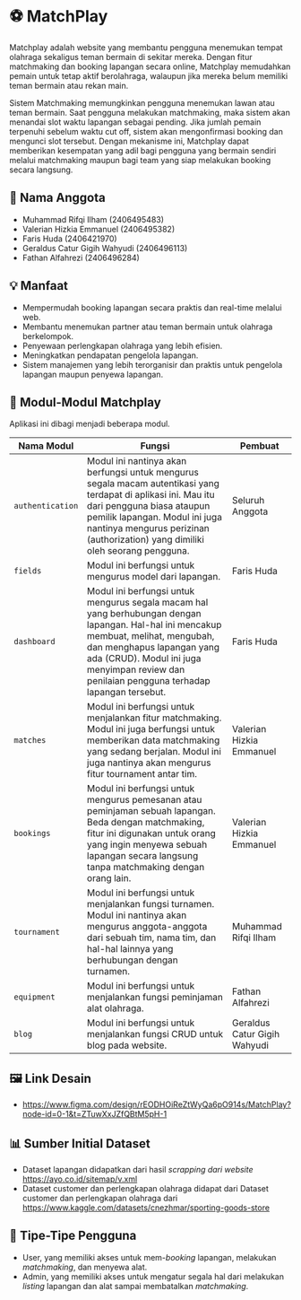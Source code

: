 # ⚽ MatchPlay

Matchplay adalah website yang membantu pengguna menemukan tempat olahraga sekaligus teman bermain di sekitar mereka. Dengan fitur matchmaking dan booking lapangan secara online, Matchplay memudahkan pemain untuk tetap aktif berolahraga, walaupun jika mereka belum memiliki teman bermain atau rekan main.

Sistem Matchmaking memungkinkan pengguna menemukan lawan atau teman bermain. Saat pengguna melakukan matchmaking, maka sistem akan menandai slot waktu lapangan sebagai pending. Jika jumlah pemain terpenuhi sebelum waktu cut off, sistem akan mengonfirmasi booking dan mengunci slot tersebut. Dengan mekanisme ini, Matchplay dapat memberikan kesempatan yang adil bagi pengguna yang bermain sendiri melalui matchmaking maupun bagi team yang siap melakukan booking secara langsung.

## 👥 Nama Anggota
- Muhammad Rifqi Ilham (2406495483)
- Valerian Hizkia Emmanuel (2406495382)
- Faris Huda (2406421970)
- Geraldus Catur Gigih Wahyudi (2406496113)
- Fathan Alfahrezi (2406496284)

## 💡 Manfaat
- Mempermudah booking lapangan secara praktis dan real-time melalui web.
- Membantu menemukan partner atau teman bermain untuk olahraga berkelompok.
- Penyewaan perlengkapan olahraga yang lebih efisien.
- Meningkatkan pendapatan pengelola lapangan.
- Sistem manajemen yang lebih terorganisir dan praktis untuk pengelola lapangan maupun penyewa lapangan.

## 🧰 Modul-Modul Matchplay
Aplikasi ini dibagi menjadi beberapa modul.

| Nama Modul | Fungsi | Pembuat |
|------------|--------|---------|
| ```authentication``` | Modul ini nantinya akan berfungsi untuk mengurus segala macam autentikasi yang terdapat di aplikasi ini. Mau itu dari pengguna biasa ataupun pemilik lapangan. Modul ini juga nantinya mengurus perizinan (authorization) yang dimiliki oleh seorang pengguna. | Seluruh Anggota |
|```fields```| Modul ini berfungsi untuk mengurus model dari lapangan. | Faris Huda |
|```dashboard```| Modul ini berfungsi untuk mengurus segala macam hal yang berhubungan dengan lapangan. Hal-hal ini mencakup membuat, melihat, mengubah, dan menghapus lapangan yang ada (CRUD). Modul ini juga menyimpan review dan penilaian pengguna terhadap lapangan tersebut. | Faris Huda |
| ```matches``` | Modul ini berfungsi untuk menjalankan fitur matchmaking. Modul ini juga berfungsi untuk memberikan data matchmaking yang sedang berjalan. Modul ini juga nantinya akan mengurus fitur tournament antar tim. | Valerian Hizkia Emmanuel |
| ```bookings``` | Modul ini berfungsi untuk mengurus pemesanan atau peminjaman sebuah lapangan. Beda dengan matchmaking, fitur ini digunakan untuk orang yang ingin menyewa sebuah lapangan secara langsung tanpa matchmaking dengan orang lain. | Valerian Hizkia Emmanuel |
| ```tournament``` | Modul ini berfungsi untuk menjalankan fungsi turnamen. Modul ini nantinya akan mengurus anggota-anggota dari sebuah tim, nama tim, dan hal-hal lainnya yang berhubungan dengan turnamen. | Muhammad Rifqi Ilham |
| ```equipment``` | Modul ini berfungsi untuk menjalankan fungsi peminjaman alat olahraga. | Fathan Alfahrezi |
| ```blog``` | Modul ini berfungsi untuk menjalankan fungsi CRUD untuk blog pada website. | Geraldus Catur Gigih Wahyudi |

## 🖼️ Link Desain
- https://www.figma.com/design/rEODHOiReZtWyQa6pO914s/MatchPlay?node-id=0-1&t=ZTuwXxJZfQBtM5pH-1

## 📊 Sumber Initial Dataset
- Dataset lapangan didapatkan dari hasil <i>scrapping dari website</i> https://ayo.co.id/sitemap/v.xml
- Dataset customer dan perlengkapan olahraga didapat dari Dataset customer dan perlengkapan olahraga dari https://www.kaggle.com/datasets/cnezhmar/sporting-goods-store

## 👤 Tipe-Tipe Pengguna
- User, yang memiliki akses untuk mem-<i>booking</i> lapangan, melakukan <i>matchmaking</i>, dan menyewa alat.
- Admin, yang memiliki akses untuk mengatur segala hal dari melakukan <i>listing</i> lapangan dan alat sampai membatalkan <i>matchmaking</i>.
